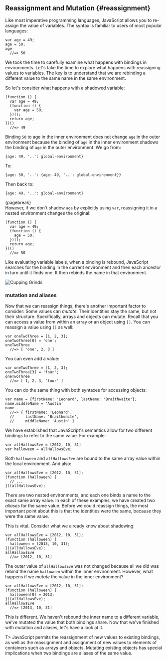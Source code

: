 ## Reassignment and Mutation {#reassignment}

Like most imperative programming languages, JavaScript allows you to re-assign the value of variables. The syntax is familiar to users of most popular languages:

    var age = 49;
    age = 50;
    age
      //=> 50

We took the time to carefully examine what happens with bindings in environments. Let's take the time to explore what happens with reassigning values to variables. The key is to understand that we are rebinding a different value to the same name in the same environment.

So let's consider what happens with a shadowed variable:

    (function () {
      var age = 49;
      (function () {
        var age = 50;
      })();
      return age;
    })()
      //=> 49

Binding `50` to age in the inner environment does not change `age` in the outer environment because the binding of `age` in the inner environment shadows the binding of `age` in the outer environment. We go from:

    {age: 49, '..': global-environment}
    
To:

    {age: 50, '..': {age: 49, '..': global-environment}}
    
Then back to:

    {age: 49, '..': global-environment}

{pagebreak}    
However, if we don't shadow `age` by explicitly using `var`, reassigning it in a nested environment changes the original:

    (function () {
      var age = 49;
      (function () {
        age = 50;
      })();
      return age;
    })()
      //=> 50

Like evaluating variable labels, when a binding is rebound, JavaScript searches for the binding in the current environment and then each ancestor in turn until it finds one. It then rebinds the name in that environment.

![Cupping Grinds](images/cupping.jpg)

### mutation and aliases

Now that we can reassign things, there's another important factor to consider: Some values can *mutate*. Their identities stay the same, but not their structure. Specifically, arrays and objects can mutate. Recall that you can access a value from within an array or an object using `[]`. You can reassign a value using `[]` as well:

    var oneTwoThree = [1, 2, 3];
    oneTwoThree[0] = 'one';
    oneTwoThree
      //=> [ 'one', 2, 3 ]

You can even add a value:

    var oneTwoThree = [1, 2, 3];
    oneTwoThree[3] = 'four';
    oneTwoThree
      //=> [ 1, 2, 3, 'four' ]

You can do the same thing with both syntaxes for accessing objects:

    var name = {firstName: 'Leonard', lastName: 'Braithwaite'};
    name.middleName = 'Austin'
    name
      //=> { firstName: 'Leonard',
      //     lastName: 'Braithwaite',
      //     middleName: 'Austin' }

We have established that JavaScript's semantics allow for two different bindings to refer to the same value. For example:

    var allHallowsEve = [2012, 10, 31]
    var halloween = allHallowsEve;  
      
Both `halloween` and `allHallowsEve` are bound to the same array value within the local environment. And also:

    var allHallowsEve = [2012, 10, 31];
    (function (halloween) {
      // ...
    })(allHallowsEve);

There are two nested environments, and each one binds a name to the exact same array value. In each of these examples, we have created two *aliases* for the same value. Before we could reassign things, the most important point about this is that the identities were the same, because they were the same value.

This is vital. Consider what we already know about shadowing:

    var allHallowsEve = [2012, 10, 31];
    (function (halloween) {
      halloween = [2013, 10, 31];
    })(allHallowsEve);
    allHallowsEve
      //=> [2012, 10, 31]
      
The outer value of `allHallowsEve` was not changed because all we did was rebind the name `halloween` within the inner environment. However, what happens if we *mutate* the value in the inner environment?

    var allHallowsEve = [2012, 10, 31];
    (function (halloween) {
      halloween[0] = 2013;
    })(allHallowsEve);
    allHallowsEve
      //=> [2013, 10, 31]
      
This is different. We haven't rebound the inner name to a different variable, we've mutated the value that both bindings share. Now that we've finished with mutation and aliases, let's have a look at it.
      
T> JavaScript permits the reassignment of new values to existing bindings, as well as the reassignment and assignment of new values to elements of containers such as arrays and objects. Mutating existing objects has special implications when two bindings are aliases of the same value.
